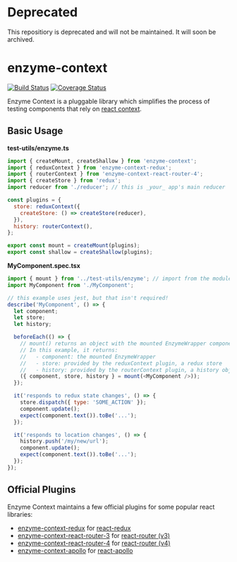 # Deprecated

This repositiory is deprecated and will not be maintained. It will soon be archived.

# enzyme-context

[![Build Status](https://travis-ci.com/trialspark/enzyme-context.svg?branch=master)](https://travis-ci.com/trialspark/enzyme-context) [![Coverage Status](https://coveralls.io/repos/github/trialspark/enzyme-context/badge.svg?branch=master)](https://coveralls.io/github/trialspark/enzyme-context?branch=master)

Enzyme Context is a pluggable library which simplifies the process of testing components that rely
on [react context](https://reactjs.org/docs/legacy-context.html).

## Basic Usage

**test-utils/enzyme.ts**

```javascript
import { createMount, createShallow } from 'enzyme-context';
import { reduxContext } from 'enzyme-context-redux';
import { routerContext } from 'enzyme-context-react-router-4';
import { createStore } from 'redux';
import reducer from './reducer'; // this is _your_ app's main reducer

const plugins = {
  store: reduxContext({
    createStore: () => createStore(reducer),
  }),
  history: routerContext(),
};

export const mount = createMount(plugins);
export const shallow = createShallow(plugins);
```

**MyComponent.spec.tsx**

```javascript
import { mount } from '../test-utils/enzyme'; // import from the module defined above
import MyComponent from './MyComponent';

// this example uses jest, but that isn't required!
describe('MyComponent', () => {
  let component;
  let store;
  let history;

  beforeEach(() => {
    // mount() returns an object with the mounted EnzymeWrapper component and each of the specified plugins.
    // In this example, it returns:
    //   - component: the mounted EnzymeWrapper
    //   - store: provided by the reduxContext plugin, a redux store
    //   - history: provided by the routerContext plugin, a history object for URL manipulation
    ({ component, store, history } = mount(<MyComponent />));
  });

  it('responds to redux state changes', () => {
    store.dispatch({ type: 'SOME_ACTION' });
    component.update();
    expect(component.text()).toBe('...');
  });

  it('responds to location changes', () => {
    history.push('/my/new/url');
    component.update();
    expect(component.text()).toBe('...');
  });
});
```

## Official Plugins

Enzyme Context maintains a few official plugins for some popular react libraries:

- [enzyme-context-redux](/packages/enzyme-context-redux/README.md) for [react-redux](https://react-redux.js.org/)
- [enzyme-context-react-router-3](/packages/enzyme-context-react-router-3/README.md) for [react-router (v3)](https://github.com/ReactTraining/react-router/tree/v3/docs)
- [enzyme-context-react-router-4](/packages/enzyme-context-react-router-4/README.md) for [react-router (v4)](https://reacttraining.com/react-router/)
- [enzyme-context-apollo](/packages/enzyme-context-apollo/README.md) for [react-apollo](https://github.com/apollographql/react-apollo)
